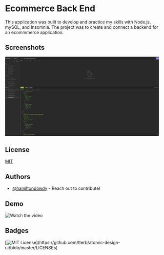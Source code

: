 
# Ecommerce Back End

This application was built to develop and practice my skills with Node.js, mySQL, and Insomnia. The project was to create and connect a backend for an ecommmerce application.




## Screenshots

![App Screenshot](./imgs/ecommbackend.png)


## License

[MIT](https://choosealicense.com/licenses/mit/)


## Authors

- [@hamiltondowdy](https://www.github.com/hamiltondowdy) - Reach out to contribute!


## Demo

![Watch the video](https://drive.google.com/file/d/1bQCUGv-xzn2tBVB0QC9dFdtlr0h5FRnH/view)


## Badges



[![MIT License](https://img.shields.io/apm/l/atomic-design-ui.svg?)](https://github.com/tterb/atomic-design-ui/blob/master/LICENSEs)


